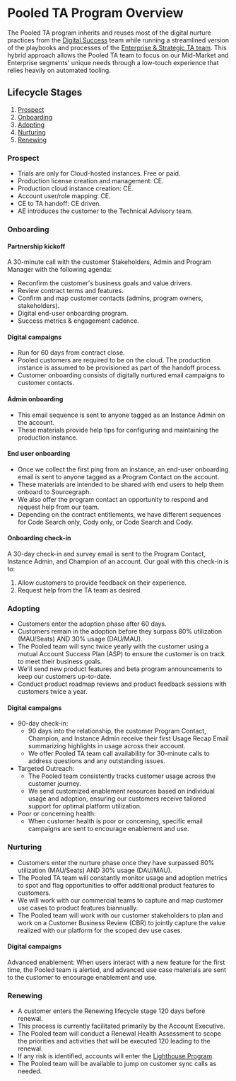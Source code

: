 # Pooled TA Program Overview

The Pooled TA program inherits and reuses most of the digital nurture practices from the [Digital Success](../../digital-success/index.md) team while running a streamlined version of the playbooks and processes of the [Enterprise & Strategic TA team](../../enterprise-success/index.md). This hybrid approach allows the Pooled TA team to focus on our Mid-Market and Enterprise segments' unique needs through a low-touch experience that relies heavily on automated tooling.

## Lifecycle Stages

1. [Prospect](#prospect)
2. [Onboarding](#onboarding)
3. [Adopting](#adopting)
4. [Nurturing](#nurturing)
5. [Renewing](#renewing)

### Prospect

- Trials are only for Cloud-hosted instances. Free or paid.
- Production license creation and management: CE.
- Production cloud instance creation: CE.
- Account user/role mapping: CE.
- CE to TA handoff: CE driven.
- AE introduces the customer to the Technical Advisory team.

### Onboarding

#### Partnership kickoff

A 30-minute call with the customer Stakeholders, Admin and Program Manager with the following agenda:

- Reconfirm the customer's business goals and value drivers.
- Review contract terms and features.
- Confirm and map customer contacts (admins, program owners, stakeholders).
- Digital end-user onboarding program.
- Success metrics & engagement cadence.

#### Digital campaigns

- Run for 60 days from contract close.
- Pooled customers are required to be on the cloud. The production instance is assumed to be provisioned as part of the handoff process.
- Customer onboarding consists of digitally nurtured email campaigns to customer contacts.

#### Admin onboarding

- This email sequence is sent to anyone tagged as an Instance Admin on the account.
- These materials provide help tips for configuring and maintaining the production instance.

#### End user onboarding

- Once we collect the first ping from an instance, an end-user onboarding email is sent to anyone tagged as a Program Contact on the account.
- These materials are intended to be shared with end users to help them onboard to Sourcegraph.
- We also offer the program contact an opportunity to respond and request help from our team.
- Depending on the contract entitlements, we have different sequences for Code Search only, Cody only, or Code Search and Cody.

#### Onboarding check-in

A 30-day check-in and survey email is sent to the Program Contact, Instance Admin, and Champion of an account. Our goal with this check-in is to:

1. Allow customers to provide feedback on their experience.
2. Request help from the TA team as desired.

### Adopting

- Customers enter the adoption phase after 60 days.
- Customers remain in the adoption before they surpass 80% utilization (MAU/Seats) AND 30% usage (DAU/MAU).
- The Pooled team will sync twice yearly with the customer using a mutual Account Success Plan (ASP) to ensure the customer is on track to meet their business goals.
- We'll send new product features and beta program announcements to keep our customers up-to-date.
- Conduct product roadmap reviews and product feedback sessions with customers twice a year.

#### Digital campaigns

- 90-day check-in:
  - 90 days into the relationship, the customer Program Contact, Champion, and Instance Admin receive their first Usage Recap Email summarizing highlights in usage across their account.
  - We offer Pooled TA team call availability for 30-minute calls to address questions and any outstanding issues.
- Targeted Outreach:
  - The Pooled team consistently tracks customer usage across the customer journey.
  - We send customized enablement resources based on individual usage and adoption, ensuring our customers receive tailored support for optimal platform utilization.
- Poor or concerning health:
  - When customer health is poor or concerning, specific email campaigns are sent to encourage enablement and use.

### Nurturing

- Customers enter the nurture phase once they have surpassed 80% utilization (MAU/Seats) AND 30% usage (DAU/MAU).
- The Pooled TA team will constantly monitor usage and adoption metrics to spot and flag opportunities to offer additional product features to customers.
- We will work with our commercial teams to capture and map customer use cases to product features biannually.
- The Pooled team will work with our customer stakeholders to plan and work on a Customer Business Review (CBR) to jointly capture the value realized with our platform for the scoped dev use cases.

#### Digital campaigns

Advanced enablement: When users interact with a new feature for the first time, the Pooled team is alerted, and advanced use case materials are sent to the customer to encourage enablement and use.

### Renewing

- A customer enters the Renewing lifecycle stage 120 days before renewal.
- This process is currently facilitated primarily by the Account Executive.
- The Pooled team will conduct a Renewal Health Assessment to scope the priorities and activities that will be executed 120 leading to the renewal.
- If any risk is identified, accounts will enter the [Lighthouse Program](../../enterprise-success/team-culture/processes.md#lighthouse-program).
- The Pooled team will be available to jump on customer sync calls as needed.
